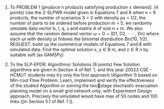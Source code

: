 1. To PROBLEM 1 [produce n products satisfying production ≥ demand]. (4 points) Use the 2-SLPWR model given in Equations 7 and 8 when n = 8 products, the number of scenarios S = 2 with density ps = 1/2, the number of parts to be ordered before production m = 5, we randomly simulate data vector b, l, q, s and matrix A of size n × m. We also assume that the random demand vector ω = D = (D1, D2, · · · , Dn) where each ωi with density pi follows the binomial distribution Bin(10, 1/2). REQUEST: build up the nummerical models of Equations 7 and 8 with simulated data. Find the optimal solution x, y ∈ R m, and z ∈ R n by suitable soft (as GAMSPy)




2. To the SLP-EPDR: Algorithmic Solutions (6 points) Few Solution algorithms are given in Section 4 of Ref. 1, and this year 20023 CSE - HCMUT students may try only the first approach (Algorithm 1) based on Min-cost Flow Problem. Learn, implement and verify the effectiveness of the studied Algorithm or solving the twostage stochastic evacuation planning model on a small grid network only, with Experiment Design approach. Precisely the simulated would have max of 50 nodes and 100 links ([in Section 5.1 of Ref. 1 ]).